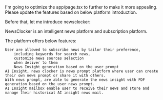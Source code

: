 I'm going to optimize the app/page.tsx to further to make it more appealing.  Please update the features based on below platform introduction.

Before that, let me introduce newsclocker:

NewsClocker is an intelligent news platform and subscription platform.

The platform offers below features:

    User are allowed to subscribe news by tailor their preference,
        including keywords for search news,
        customize news sources selection
        when deliver to them
        News Insight generation based on the user prompt
    AI Insight, news clocker is news prompt platform where user can create their own news prompt or share it with others.
    With news prompt, are able to generate the news insight with PDF generation based on the user news prompt.
    AI Insight mailbox enable user to receive their news and store and manage their historical AI insight news mail.
